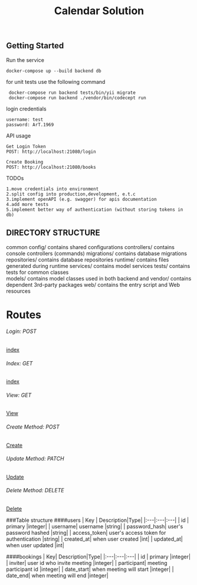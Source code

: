 <p align="center">
    <h1 align="center">Calendar Solution </h1>
    <br>
</p>

Getting Started
---------------
 Run the service

    docker-compose up --build backend db

for unit tests use the following command

     docker-compose run backend tests/bin/yii migrate
     docker-compose run backend ./vendor/bin/codecept run

login credentials

    username: test
    password: ArT.1969

API usage
    
    Get Login Token
    POST: http://localhost:21080/login

    Create Booking
    POST: http://localhost:21080/books


TODOs

    1.move credentials into environment
    2.split config into production,development, e.t.c
    3.implement openAPI (e.g. swagger) for apis documentation
    4.add more tests
    5.implement better way of authentication (without storing tokens in db)

DIRECTORY STRUCTURE
-------------------
common
    config/              contains shared configurations
    controllers/         contains console controllers (commands)
    migrations/          contains database migrations
    repositories/        contains database repositories
    runtime/             contains files generated during runtime
    services/            contains model services
    tests/               contains tests for common classes    
    models/              contains model classes used in both backend and 
    vendor/              contains dependent 3rd-party packages
    web/                 contains the entry script and Web resources


# Routes

###### Login: *POST*
[index](http://localhost:21080/login)
###### Index: *GET*
[index](http://localhost:21080/bookings)
###### View: *GET*
[View](http://localhost:21080/bookings/1)
###### Create Method: *POST*
[Create](http://localhost:21080/bookings)
###### Update Method: *PATCH*
[Update](http://localhost:21080/bookings/1)
###### Delete Method: *DELETE*
[Delete](http://localhost:21080/bookings/1)


###Table structure
####users
| Key  | Description|Type|
|:---|:---|:---|
| id | primary   |integer|
| username| username   |string|
| password_hash| user's password hashed  |string|
| access_token| user's access token for authentication |string|
| created_at| when user created |int|
| updated_at| when user updated |int|

####bookings
| Key| Description|Type|
|:---|:---|:---|
| id | primary   |integer|
| inviter| user id who invite meeting |integer|
| participant| meeting participant id |integer|
| date_start| when meeting will start |integer|
| date_end| when meeting will end |integer|
